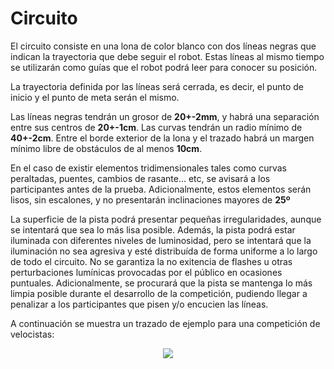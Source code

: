 # Circuito

El circuito consiste en una lona de color blanco con dos líneas negras que indican la trayectoria que debe seguir el robot. Estas líneas al mismo tiempo se utilizarán como guías que el robot podrá leer para conocer su posición.

La trayectoria definida por las líneas será cerrada, es decir, el punto de inicio y el punto de meta serán el mismo.

Las líneas negras tendrán un grosor de **20+-2mm**, y habrá una separación entre sus centros de **20+-1cm**. Las curvas tendrán un radio mínimo de **40+-2cm**. Entre el borde exterior de la lona y el trazado habrá un margen mínimo libre de obstáculos de al menos **10cm**.

En el caso de existir elementos tridimensionales tales como curvas peraltadas, puentes, cambios de rasante... etc, se avisará a los participantes antes de la prueba. Adicionalmente, estos elementos serán lisos, sin escalones, y no presentarán inclinaciones mayores de **25º**

La superficie de la pista podrá presentar pequeñas irregularidades, aunque se intentará que sea lo más lisa posible. Además, la pista podrá estar iluminada con diferentes niveles de luminosidad, pero se intentará que la iluminación no sea agresiva y esté distribuída de forma uniforme a lo largo de todo el circuito. No se garantiza la no exitencia de flashes u otras perturbaciones lumínicas provocadas por el público en ocasiones puntuales. Adicionalmente, se procurará que la pista se mantenga lo más limpia posible durante el desarrollo de la competición, pudiendo llegar a penalizar a los participantes que pisen y/o encucien las líneas.

A continuación se muestra un trazado de ejemplo para una competición de velocistas:


<p align="center"><img src="https://raw.githubusercontent.com/Resaj/basic-circuit-maker/master/images/circuito.bmp"></p>
